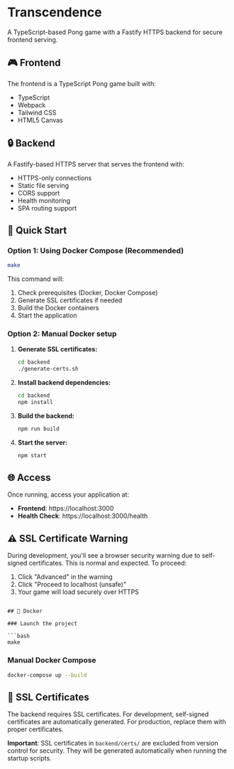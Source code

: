 # Transcendence

A TypeScript-based Pong game with a Fastify HTTPS backend for secure frontend serving.

## 🎮 Frontend

The frontend is a TypeScript Pong game built with:
- TypeScript
- Webpack
- Tailwind CSS
- HTML5 Canvas

## 🔒 Backend

A Fastify-based HTTPS server that serves the frontend with:
- HTTPS-only connections
- Static file serving
- CORS support
- Health monitoring
- SPA routing support

## 🚀 Quick Start

### Option 1: Using Docker Compose (Recommended)

```bash
make
```

This command will:
1. Check prerequisites (Docker, Docker Compose)
2. Generate SSL certificates if needed
3. Build the Docker containers
4. Start the application

### Option 2: Manual Docker setup

1. **Generate SSL certificates:**
   ```bash
   cd backend
   ./generate-certs.sh
   ```

2. **Install backend dependencies:**
   ```bash
   cd backend
   npm install
   ```

3. **Build the backend:**
   ```bash
   npm run build
   ```

4. **Start the server:**
   ```bash
   npm start
   ```

## 🌐 Access

Once running, access your application at:
- **Frontend**: https://localhost:3000
- **Health Check**: https://localhost:3000/health

## ⚠️ SSL Certificate Warning

During development, you'll see a browser security warning due to self-signed certificates. This is normal and expected. To proceed:

1. Click "Advanced" in the warning
2. Click "Proceed to localhost (unsafe)"
3. Your game will load securely over HTTPS
```

## 🐳 Docker

### Launch the project

```bash
make
```

### Manual Docker Compose

```bash
docker-compose up --build
```

## 🔧 SSL Certificates

The backend requires SSL certificates. For development, self-signed certificates are automatically generated. For production, replace them with proper certificates.

**Important**: SSL certificates in `backend/certs/` are excluded from version control for security. They will be generated automatically when running the startup scripts.

